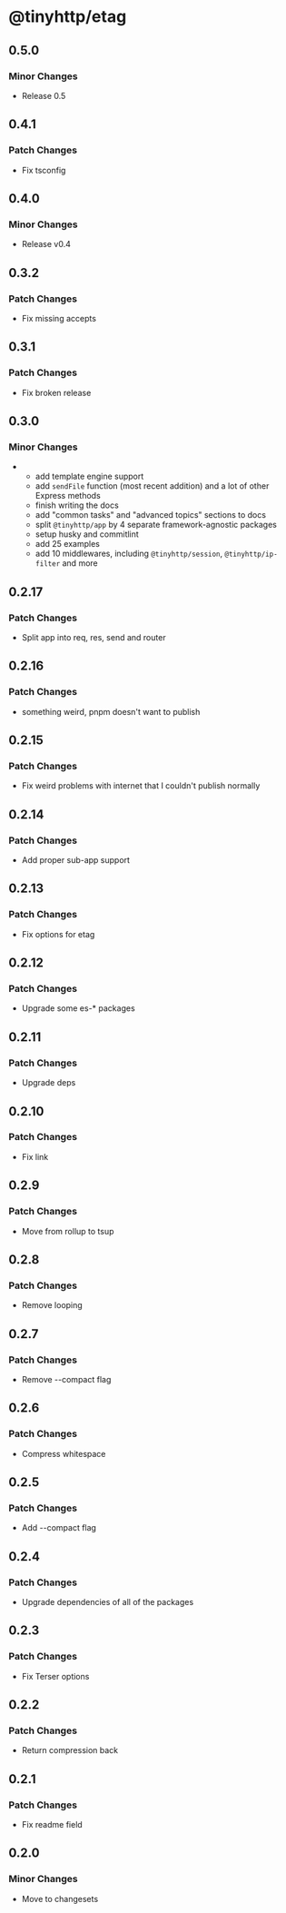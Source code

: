 # @tinyhttp/etag

## 0.5.0

### Minor Changes

- Release 0.5

## 0.4.1

### Patch Changes

- Fix tsconfig

## 0.4.0

### Minor Changes

- Release v0.4

## 0.3.2

### Patch Changes

- Fix missing accepts

## 0.3.1

### Patch Changes

- Fix broken release

## 0.3.0

### Minor Changes

- - add template engine support
  - add `sendFile` function (most recent addition) and a lot of other Express methods
  - finish writing the docs
  - add "common tasks" and "advanced topics" sections to docs
  - split `@tinyhttp/app` by 4 separate framework-agnostic packages
  - setup husky and commitlint
  - add 25 examples
  - add 10 middlewares, including `@tinyhttp/session`, `@tinyhttp/ip-filter` and more

## 0.2.17

### Patch Changes

- Split app into req, res, send and router

## 0.2.16

### Patch Changes

- something weird, pnpm doesn't want to publish

## 0.2.15

### Patch Changes

- Fix weird problems with internet that I couldn't publish normally

## 0.2.14

### Patch Changes

- Add proper sub-app support

## 0.2.13

### Patch Changes

- Fix options for etag

## 0.2.12

### Patch Changes

- Upgrade some es-\* packages

## 0.2.11

### Patch Changes

- Upgrade deps

## 0.2.10

### Patch Changes

- Fix link

## 0.2.9

### Patch Changes

- Move from rollup to tsup

## 0.2.8

### Patch Changes

- Remove looping

## 0.2.7

### Patch Changes

- Remove --compact flag

## 0.2.6

### Patch Changes

- Compress whitespace

## 0.2.5

### Patch Changes

- Add --compact flag

## 0.2.4

### Patch Changes

- Upgrade dependencies of all of the packages

## 0.2.3

### Patch Changes

- Fix Terser options

## 0.2.2

### Patch Changes

- Return compression back

## 0.2.1

### Patch Changes

- Fix readme field

## 0.2.0

### Minor Changes

- Move to changesets
